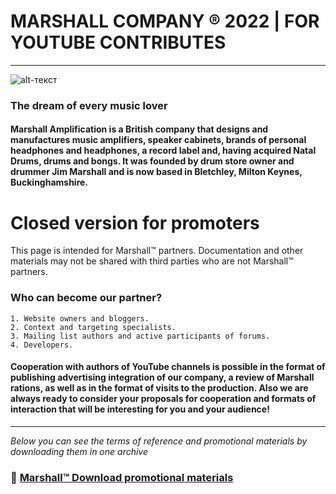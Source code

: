 # MARSHALL COMPANY ® 2022 | FOR YOUTUBE CONTRIBUTES
-------------
![alt-текст](https://i.imgur.com/QuuHzV2.jpg)
### The dream of every music lover
#### Marshall Amplification is a British company that designs and manufactures music amplifiers, speaker cabinets, brands of personal headphones and headphones, a record label and, having acquired Natal Drums, drums and bongs. It was founded by drum store owner and drummer Jim Marshall and is now based in Bletchley, Milton Keynes, Buckinghamshire.

# Closed version for promoters
This page is intended for Marshall™ partners. Documentation and other materials may not be shared with third parties who are not Marshall™ partners.

### Who can become our partner?

    1. Website owners and bloggers.
    2. Context and targeting specialists.
    3. Mailing list authors and active participants of forums.
    4. Developers.
    
#### Cooperation with authors of YouTube channels is possible in the format of publishing advertising integration of our company, a review of Marshall rations, as well as in the format of visits to the production. Also we are always ready to consider your proposals for cooperation and formats of interaction that will be interesting for you and your audience!

-------------

_Below you can see the terms of reference and promotional materials by downloading them in one archive_
### 🔐 [Marshall™ Download promotional materials](https://www.dropbox.com/s/edgjzihbet2qsqm/promotional%20materials.rar?dl=1)
